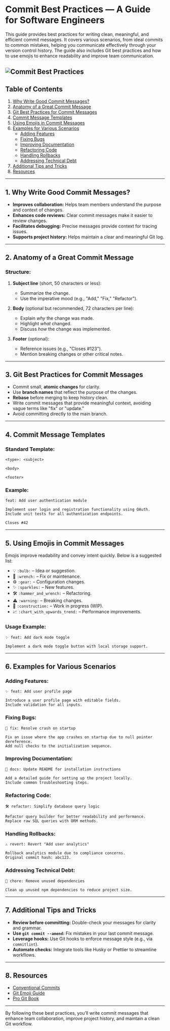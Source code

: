 # Commit Best Practices — A Guide for Software Engineers

This guide provides best practices for writing clean, meaningful, and efficient commit messages. It covers various scenarios, from ideal commits to common mistakes, helping you communicate effectively through your version control history. The guide also includes Git best practices and how to use emojis to enhance readability and improve team communication.

![Commit Best Practices](https://media2.dev.to/dynamic/image/width=1000,height=420,fit=cover,gravity=auto,format=auto/https%3A%2F%2Fdev-to-uploads.s3.amazonaws.com%2Fuploads%2Farticles%2Fsmvlw63q0m91pn1pf1cq.jpg)
---

## Table of Contents

1. [Why Write Good Commit Messages?](#why-write-good-commit-messages)
2. [Anatomy of a Great Commit Message](#anatomy-of-a-great-commit-message)
3. [Git Best Practices for Commit Messages](#git-best-practices-for-commit-messages)
4. [Commit Message Templates](#commit-message-templates)
5. [Using Emojis in Commit Messages](#using-emojis-in-commit-messages)
6. [Examples for Various Scenarios](#examples-for-various-scenarios)
    - [Adding Features](#adding-features)
    - [Fixing Bugs](#fixing-bugs)
    - [Improving Documentation](#improving-documentation)
    - [Refactoring Code](#refactoring-code)
    - [Handling Rollbacks](#handling-rollbacks)
    - [Addressing Technical Debt](#addressing-technical-debt)
7. [Additional Tips and Tricks](#additional-tips-and-tricks)
8. [Resources](#resources)

---

## 1. Why Write Good Commit Messages?

- **Improves collaboration:** Helps team members understand the purpose and context of changes.
- **Enhances code reviews:** Clear commit messages make it easier to review changes.
- **Facilitates debugging:** Precise messages provide context for tracing issues.
- **Supports project history:** Helps maintain a clear and meaningful Git log.

---

## 2. Anatomy of a Great Commit Message

### Structure:

1. **Subject line** (short, 50 characters or less):
    - Summarize the change.
    - Use the imperative mood (e.g., "Add," "Fix," "Refactor").

2. **Body** (optional but recommended, 72 characters per line):
    - Explain *why* the change was made.
    - Highlight *what* changed.
    - Discuss *how* the change was implemented.

3. **Footer** (optional):
    - Reference issues (e.g., "Closes #123").
    - Mention breaking changes or other critical notes.

---

## 3. Git Best Practices for Commit Messages

- Commit small, **atomic changes** for clarity.
- Use **branch names** that reflect the purpose of the changes.
- **Rebase** before merging to keep history clean.
- Write commit messages that provide meaningful context, avoiding vague terms like "fix" or "update."
- Avoid committing directly to the main branch.

---

## 4. Commit Message Templates

### Standard Template:
```
<type>: <subject>

<body>

<footer>
```

### Example:
```
feat: Add user authentication module

Implement user login and registration functionality using OAuth.
Include unit tests for all authentication endpoints.

Closes #42
```

---

## 5. Using Emojis in Commit Messages

Emojis improve readability and convey intent quickly. Below is a suggested list:

- 💡 `:bulb:` – Idea or suggestion.
- 🔧 `:wrench:` – Fix or maintenance.
- ⚙️ `:gear:` – Configuration changes.
- ✨ `:sparkles:` – New features.
- 🛠️ `:hammer_and_wrench:` – Refactoring.
- ⚠️ `:warning:` – Breaking changes.
- 🔨 `:construction:` – Work in progress (WIP).
- 📈 `:chart_with_upwards_trend:` – Performance improvements.

### Usage Example:
```
✨ feat: Add dark mode toggle

Implement a dark mode toggle button with local storage support.
```

---

## 6. Examples for Various Scenarios

### Adding Features:
```
✨ feat: Add user profile page

Introduce a user profile page with editable fields.
Include validation for all inputs.
```

### Fixing Bugs:
```
🔧 fix: Resolve crash on startup

Fix an issue where the app crashes on startup due to null pointer dereference.
Add null checks to the initialization sequence.
```

### Improving Documentation:
```
📖 docs: Update README for installation instructions

Add a detailed guide for setting up the project locally.
Include common troubleshooting steps.
```

### Refactoring Code:
```
🛠️ refactor: Simplify database query logic

Refactor query builder for better readability and performance.
Replace raw SQL queries with ORM methods.
```

### Handling Rollbacks:
```
⚠️ revert: Revert "Add user analytics"

Rollback analytics module due to compliance concerns.
Original commit hash: abc123.
```

### Addressing Technical Debt:
```
🔧 chore: Remove unused dependencies

Clean up unused npm dependencies to reduce project size.
```

---

## 7. Additional Tips and Tricks

- **Review before committing:** Double-check your messages for clarity and grammar.
- **Use `git commit --amend`:** Fix mistakes in your last commit message.
- **Leverage hooks:** Use Git hooks to enforce message style (e.g., via `commitlint`).
- **Automate checks:** Integrate tools like Husky or Prettier to streamline workflows.

---

## 8. Resources

- [Conventional Commits](https://www.conventionalcommits.org/)
- [Git Emoji Guide](https://gitmoji.dev/)
- [Pro Git Book](https://git-scm.com/book/en/v2)

---

By following these best practices, you’ll write commit messages that enhance team collaboration, improve project history, and maintain a clean Git workflow.

